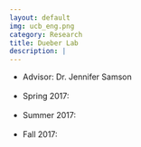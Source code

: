 ```yaml
---
layout: default
img: ucb_eng.png
category: Research
title: Dueber Lab
description: |
---
```


* Advisor: Dr. Jennifer Samson
<br><br>
* Spring 2017:
<br><br>
* Summer 2017:
<br><br>
* Fall 2017:
